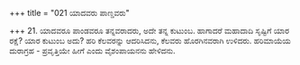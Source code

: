 +++
title = "021 ಯಾದವರು ಪಾಣ್ಡವರು"

+++
21. ಯಾದವರೂ ಪಾಂಡವರೂ ತನ್ನವರಾದರು, ಅದೇ ತನ್ನ ಕುಟುಂಬ. ಹಾಗಾದರೆ ಮಹಾದಾದಿ ಸೃಷ್ಟಿಗೆ ಯಾರ ರಕ್ಷೆ? ಯಾರ ಕುಟುಂಬ ಅದು? ಹರಿ ಕೆಲವರನ್ನು ಆದರಿಸಿದನು, ಕೆಲವರು ಹೊರಗಿನವರಾಗಿ ಉಳಿದರು. ಹರಿಮಾಯೆಯ ದುರಾಗ್ರಹ - ಪ್ರವೃತ್ತಿಯೇ ಹೀಗೆ ಎಂದು ವೈಶಂಪಾಯನನು ಹೇಳಿದನು.